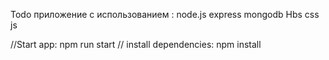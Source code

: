 Todo приложение с использованием :
node.js
express
mongodb
Hbs
css
js

//Start app: npm run start
// install dependencies: npm install
